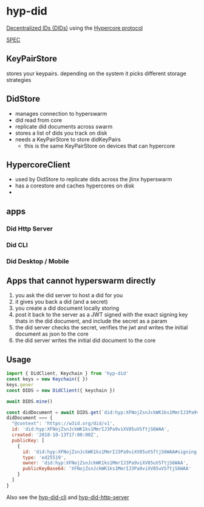 # hyp-did

[Decentralized IDs (DIDs)](https://w3c.github.io/did-core/) 
using the 
[Hypercore protocol](https://hypercore-protocol.org)

[SPEC](./SPEC.md)


## KeyPairStore

stores your keypairs. depending on the system it picks different storage strategies

## DidStore

- manages connection to hyperswarm
- did read from core
- replicate did documents across swarm
- stores a list of dids you track on disk
- needs a KeyPairStore to store didKeyPairs
  - this is the same KeyPairStore on devices that can hypercore

## HypercoreClient

- used by DidStore to replicate dids across the jlinx hyperswarm
- has a corestore and caches hypercores on disk
- 



## apps

### Did Http Server
### Did CLI
### Did Desktop / Mobile


## Apps that cannot hyperswarm directly


1. you ask the did server to host a did for you
2. it gives you back a did (and a secret)
3. you create a did document locally storing 
4. post it back to the server as a JWT signed with the exact signing key thats in the did document, and include the secret as a param
5. the did server checks the secret, verifies the jwt and writes the initial document as json to the core
4. the did server writes the initial did document to the core


## Usage

```js
import { DidClient, Keychain } from 'hyp-did'
const keys = new Keychain({ })
keys.gener
const DIDS = new DidClient({ keychain })

await DIDS.mine()

const didDocument = await DIDS.get(`did:hyp:XFNojZsnJckWK1ks1MmrIJ3Pa9viXV85uVSftjS6WAA`)
didDocument === {
  "@context": 'https://w3id.org/did/v1',
  id: 'did:hyp:XFNojZsnJckWK1ks1MmrIJ3Pa9viXV85uVSftjS6WAA',
  created: '2018-10-13T17:00:00Z',
  publicKey: [
    {
      id: 'did:hyp:XFNojZsnJckWK1ks1MmrIJ3Pa9viXV85uVSftjS6WAA#signing',
      type: 'ed25519',
      owner: 'did:hyp:XFNojZsnJckWK1ks1MmrIJ3Pa9viXV85uVSftjS6WAA',
      publicKeyBase64: 'XFNojZsnJckWK1ks1MmrIJ3Pa9viXV85uVSftjS6WAA'
    }
  ]
}
```

Also see the 
[hyp-did-cli](./cli#readme) 
and 
[hyp-did-http-server](./http-server#readme)


